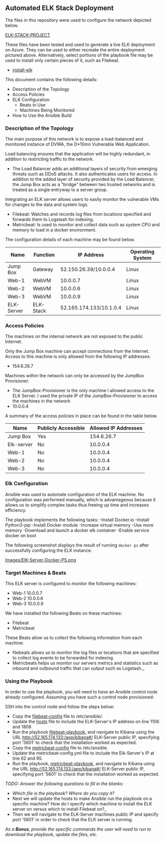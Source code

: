 ## Automated ELK Stack Deployment

The files in this repository were used to configure the network depicted below.

[ELK-STACK-PROJECT](https://github.com/jvicious126/Elk-Stack-/blob/fa48380fcd283f5852e5e17531acb8569f39d781/Images/ELK-STACK-PROJECT.drawio.png)

These files have been tested and used to generate a live ELK deployment on Azure. They can be used to either recreate the entire deployment pictured above. Alternatively, select portions of the playbook file may be used to install only certain pieces of it, such as Filebeat.

  - [install-elk](https://github.com/jvicious126/Elk-Stack/blob/a70b388802344eb585b5054ae3b9e15065c177e2/Ansible/install-elk.yml)

This document contains the following details:
- Description of the Topology
- Access Policies
- ELK Configuration
  - Beats in Use
  - Machines Being Monitored
- How to Use the Ansible Build


### Description of the Topology

The main purpose of this network is to expose a load-balanced and monitored instance of DVWA, the D*10mn Vulnerable Web Application.

Load balancing ensures that the application will be highly redundant, in addition to restricting traffic to the network.
- The Load Balancer adds an additional layers of security from emerging threats such as DDoS attacks. It also authenticates users for access. In addition to the added layer of security provided by the Load Balancer, the Jump Box acts as a "bridge" between two trusted networks and is treated as a single entryway to a server group.

Integrating an ELK server allows users to easily monitor the vulnerable VMs for changes to the data and system logs.
- Filebeat: Watches and records log files from locations specified and forwards them to Logstash for indexing.
- Metricbeat: Is used to monitor and collect data such as system CPU and memory to load in a docker environment.

The configuration details of each machine may be found below.

| Name      | Function | IP Address                | Operating System |
|-----------|----------|---------------------------|------------------|
| Jump Box  | Gateway  | 52.150.26.39/10.0.0.4     | Linux            |
| Web-1     | WebVM    | 10.0.0.7                  | Linux            |
| Web-2     | WebVM    | 10.0.0.6                  | Linux            |
| Web-3     | WebVM    | 10.0.0.9                  | Linux            |
| ELK-Server| ELK-Stack| 52.165.174.133/10.1.0.4   | Linux            |

### Access Policies

The machines on the internal network are not exposed to the public Internet. 

Only the Jump Box machine can accept connections from the Internet. Access to this machine is only allowed from the following IP addresses:
- 154.6.26.7

Machines within the network can only be accessed by the JumpBox Provisioner.
- The JumpBox-Provisioner is the only machine I allowed access to the ELK Server. I used the private IP of the JumpBox-Provisioner to access the machines in the network
- 10.0.0.4

A summary of the access policies in place can be found in the table below.

| Name      | Publicly Accessible | Allowed IP Addresses |
|-----------|---------------------|----------------------|
| Jump Box  | Yes                 | 154.6.26.7           |
| Elk-server| No                  | 10.0.0.4             |
| Web-1     | No                  | 10.0.0.4             |
| Web-2     | No                  | 10.0.0.4             |
| Web-3     | No                  | 10.0.0.4             |

### Elk Configuration

Ansible was used to automate configuration of the ELK machine. No configuration was performed manually, which is advantageous because it allows us to simplify complex tasks thus freeing up time and increases efficiency.


The playbook implements the following tasks:
-Install Docker.io
-Install Python3-pip
-Install Docker module
-Increase virtual memory
-Use more memory
-Download and launch a docker elk container
-Enable service docker on boot


The following screenshot displays the result of running `docker ps` after successfully configuring the ELK instance.

[Images/ElK-Server-Docker-PS.png](https://github.com/jvicious126/Elk-Stack/blob/806db5647e93235330db334704a0fcf6d97c51ef/Images/ElK-Server-Docker-PS.png)

### Target Machines & Beats
This ELK server is configured to monitor the following machines:
- Web-1 10.0.0.7
- Web-2 10.0.0.6
- Web-3 10.0.0.9

We have installed the following Beats on these machines:
- Filebeat
- Metricbeat

These Beats allow us to collect the following information from each machine:
- filebeats allows us to monitor the log files or locations that are specified to collect log events to be forwarded for indexing.
- Metricbeats helps us monitor our servers metrics and statistics such as inbound and outbound traffic that can output such as Logstash._

### Using the Playbook
In order to use the playbook, you will need to have an Ansible control node already configured. Assuming you have such a control node provisioned: 

SSH into the control node and follow the steps below:
- Copy the [filebeat-config](https://github.com/jvicious126/Elk-Stack/blob/4d0a4d312cedac783eb65a7a00166e4be088ddd7/Linux/filebeat-config.yml) file to /etc/ansible/.
- Update the [hosts](https://github.com/jvicious126/Elk-Stack/blob/717a4758e79d1f5983b7856df83b9ea4c6e87d87/Ansible/hosts.yml) file to include the ELK-Server's IP address on line 1106 and 1806
- Run the playbook [filebeat-playbook](https://github.com/jvicious126/Elk-Stack/blob/717a4758e79d1f5983b7856df83b9ea4c6e87d87/Ansible/filebeat.yml), and navigate to Kibana using the URL http://52.165.174.133:/app/kibana#/ ELK-Server public IP, specifying port '5601' to check that the installation worked as expected.
- Copy the [metricbeat-config](https://github.com/jvicious126/Elk-Stack/blob/bfff4eccec3f2c8de9efe3c9ea5a8ed8236ff7ee/Linux/metricbeat-config.yml) file to /etc/ansible.
- Update the metricbeat-config.yml file to include the Elk-Server's IP at line 62 and 95.
- Run the playbook, [metricbeat-playbook](https://github.com/jvicious126/Elk-Stack/blob/bfff4eccec3f2c8de9efe3c9ea5a8ed8236ff7ee/Ansible/metricbeat-playbook.yml), and navigate to Kibana using the URL http://52.165.174.133:/app/kibana#/ ELK-Server public IP, specifying port '5601' to check that the installation worked as expected.


_TODO: Answer the following questions to fill in the blanks:_
- _Which file is the playbook? Where do you copy it?_
- Next we will update the hosts to make Ansible run the playbook on a specific machine? How do I specify which machine to install the ELK server on versus which to install Filebeat on?_
- Then we will navigate to the ELK-Server machines public IP and specify port '5601' in order to check that the ELK server is running.

_As a **Bonus**, provide the specific commands the user will need to run to download the playbook, update the files, etc._
